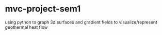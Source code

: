# mvc-project-sem1
using python to graph 3d surfaces and gradient fields to visualize/represent geothermal heat flow
